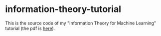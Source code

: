 # information-theory-tutorial

This is the source code of my "Information Theory for Machine Learning" tutorial (the pdf is [here](https://github.com/mtomassoli/papers)).